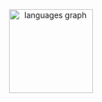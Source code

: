 <div align="center">
  <img src="https://github-readme-stats.vercel.app/api/top-langs?username=ajfeng4&locale=en&hide_title=false&layout=compact&card_width=320&langs_count=5&theme=default&hide_border=false&order=2" height="150" alt="languages graph"  />
</div>

###
